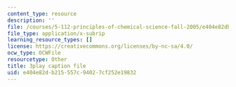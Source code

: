 ```yaml
---
content_type: resource
description: ''
file: /courses/5-112-principles-of-chemical-science-fall-2005/e404e82db215557c94027cf252e19832_ZRxwArdDnac.vtt
file_type: application/x-subrip
learning_resource_types: []
license: https://creativecommons.org/licenses/by-nc-sa/4.0/
ocw_type: OCWFile
resourcetype: Other
title: 3play caption file
uid: e404e82d-b215-557c-9402-7cf252e19832
---
```

